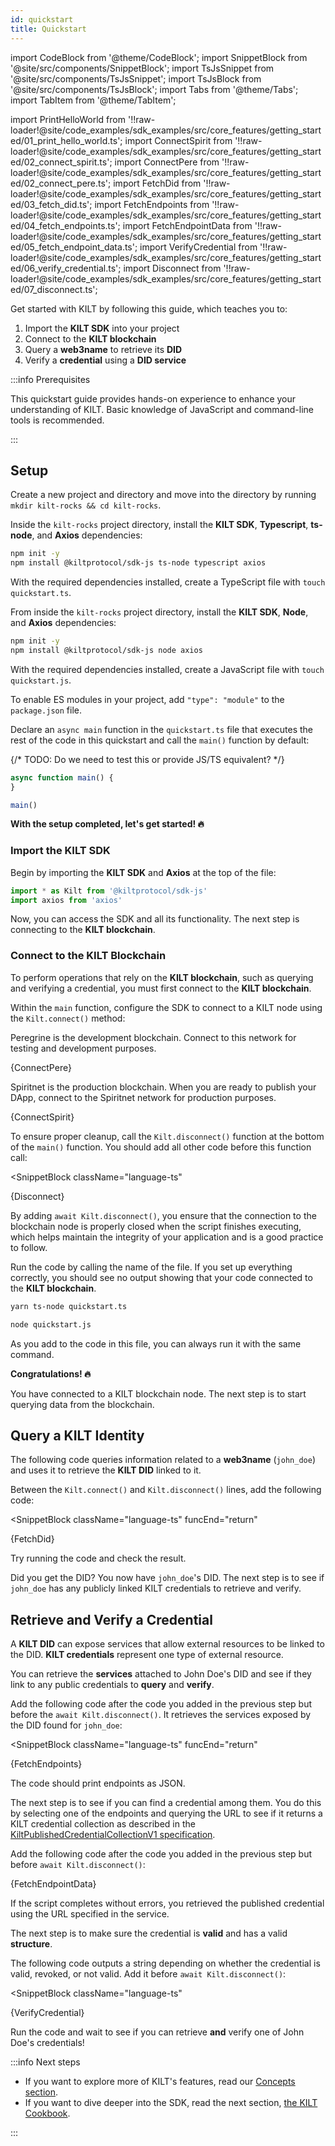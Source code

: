 ```yaml
---
id: quickstart
title: Quickstart
---
```


import CodeBlock from '@theme/CodeBlock';
import SnippetBlock from '@site/src/components/SnippetBlock';
import TsJsSnippet from '@site/src/components/TsJsSnippet';
import TsJsBlock from '@site/src/components/TsJsBlock';
import Tabs from '@theme/Tabs';
import TabItem from '@theme/TabItem';

import PrintHelloWorld from '!!raw-loader!@site/code_examples/sdk_examples/src/core_features/getting_started/01_print_hello_world.ts';
import ConnectSpirit from '!!raw-loader!@site/code_examples/sdk_examples/src/core_features/getting_started/02_connect_spirit.ts';
import ConnectPere from '!!raw-loader!@site/code_examples/sdk_examples/src/core_features/getting_started/02_connect_pere.ts';
import FetchDid from '!!raw-loader!@site/code_examples/sdk_examples/src/core_features/getting_started/03_fetch_did.ts';
import FetchEndpoints from '!!raw-loader!@site/code_examples/sdk_examples/src/core_features/getting_started/04_fetch_endpoints.ts';
import FetchEndpointData from '!!raw-loader!@site/code_examples/sdk_examples/src/core_features/getting_started/05_fetch_endpoint_data.ts';
import VerifyCredential from '!!raw-loader!@site/code_examples/sdk_examples/src/core_features/getting_started/06_verify_credential.ts';
import Disconnect from '!!raw-loader!@site/code_examples/sdk_examples/src/core_features/getting_started/07_disconnect.ts';

Get started with KILT by following this guide, which teaches you to:

1. Import the **KILT SDK** into your project
2. Connect to the **KILT blockchain**
3. Query a **web3name** to retrieve its **DID**
4. Verify a **credential** using a **DID service**

:::info Prerequisites

This quickstart guide provides hands-on experience to enhance your understanding of KILT.
Basic knowledge of JavaScript and command-line tools is recommended.

:::

## Setup

Create a new project and directory and move into the directory by running `mkdir kilt-rocks && cd kilt-rocks`.

<Tabs groupId="ts-js-choice">
  <TabItem value='ts' label='Typescript' default>

Inside the `kilt-rocks` project directory, install the **KILT SDK**, **Typescript**, **ts-node**, and **Axios** dependencies:

```bash npm2yarn
npm init -y
npm install @kiltprotocol/sdk-js ts-node typescript axios
```

With the required dependencies installed, create a TypeScript file with `touch quickstart.ts`.

  </TabItem>
  <TabItem value='js' label='Javascript'>

From inside the `kilt-rocks` project directory, install the **KILT SDK**, **Node**, and **Axios** dependencies:

```bash npm2yarn
npm init -y
npm install @kiltprotocol/sdk-js node axios
```

With the required dependencies installed, create a JavaScript file with `touch quickstart.js`.

To enable ES modules in your project, add `"type": "module"` to the `package.json` file.

  </TabItem>
</Tabs>

Declare an `async main` function in the `quickstart.ts` file that executes the rest of the code in this quickstart and call the `main()` function by default:

{/* TODO: Do we need to test this or provide JS/TS equivalent? */}

```js
async function main() {
}

main()
```

**With the setup completed, let's get started! 🔥**

### Import the KILT SDK

Begin by importing the **KILT SDK** and **Axios** at the top of the file:

```js
import * as Kilt from '@kiltprotocol/sdk-js'
import axios from 'axios'
```

Now, you can access the SDK and all its functionality. The next step is connecting to the **KILT blockchain**.

### Connect to the KILT Blockchain

To perform operations that rely on the **KILT blockchain**, such as querying and verifying a credential, you must first connect to the **KILT blockchain**.

Within the `main` function, configure the SDK to connect to a KILT node using the `Kilt.connect()` method:

<Tabs groupId="chain-choice">
  <TabItem value='pere' label='Peregrine (Testnet)' default>
    <p>Peregrine is the development blockchain.
    Connect to this network for testing and development purposes.</p>
    <SnippetBlock
      className="language-ts"
      funcEnd="return"
      >
      {ConnectPere}
    </SnippetBlock>
  </TabItem>
  <TabItem value='spirit' label='Spiritnet (Production)'>
    <p>Spiritnet is the production blockchain.
    When you are ready to publish your DApp, connect to the Spiritnet network for production purposes.</p>
    <SnippetBlock
      className="language-ts"
      funcEnd="return"
      >
      {ConnectSpirit}
    </SnippetBlock>
  </TabItem>
</Tabs>

To ensure proper cleanup, call the `Kilt.disconnect()` function at the bottom of the `main()` function. You should add all other code before this function call:

<SnippetBlock
className="language-ts"
>
{Disconnect} 
</SnippetBlock>

By adding `await Kilt.disconnect()`, you ensure that the connection to the blockchain node is properly closed when the script finishes executing, which helps maintain the integrity of your application and is a good practice to follow.

Run the code by calling the name of the file. If you set up everything correctly, you should see no output showing that your code connected to the **KILT blockchain**.

<Tabs groupId="ts-js-choice">
  <TabItem value='ts' label='Typescript' default>

```bash
yarn ts-node quickstart.ts
```

  </TabItem>
  <TabItem value='js' label='Javascript'>

```bash
node quickstart.js
```

  </TabItem>
</Tabs>

As you add to the code in this file, you can always run it with the same command.

**Congratulations! 🔥**

You have connected to a KILT blockchain node. The next step is to start querying data from the blockchain.

## Query a KILT Identity

The following code queries information related to a **web3name** (`john_doe`) and uses it to retrieve the **KILT DID** linked to it.

Between the `Kilt.connect()` and `Kilt.disconnect()` lines, add the following code:

<SnippetBlock
className="language-ts"
funcEnd="return"
>
{FetchDid}
</SnippetBlock>

Try running the code and check the result.

Did you get the DID? You now have `john_doe`'s DID.
The next step is to see if `john_doe` has any publicly linked KILT credentials to retrieve and verify.

## Retrieve and Verify a Credential

A **KILT DID** can expose services that allow external resources to be linked to the DID.
**KILT credentials** represent one type of external resource.

You can retrieve the **services** attached to John Doe's DID and see if they link to any public credentials to **query** and **verify**.

Add the following code after the code you added in the previous step but before the `await Kilt.disconnect()`. It retrieves the services exposed by the DID found for `john_doe`:

<SnippetBlock
className="language-ts"
funcEnd="return"
>
{FetchEndpoints}
</SnippetBlock>

The code should print endpoints as JSON.

The next step is to see if you can find a credential among them. You do this by selecting one of the endpoints and querying the URL to see if it returns a KILT credential collection as described in the [KiltPublishedCredentialCollectionV1 specification](https://github.com/KILTprotocol/spec-KiltPublishedCredentialCollectionV1).

Add the following code after the code you added in the previous step but before `await Kilt.disconnect()`:

<TsJsSnippet funcName="Promise<Kilt.ICredential>" funcEnd="return">
  {FetchEndpointData}
</TsJsSnippet>

If the script completes without errors, you retrieved the published credential using the URL specified in the service.

The next step is to make sure the credential is **valid** and has a valid **structure**.

The following code outputs a string depending on whether the credential is valid, revoked, or not valid. Add it before `await Kilt.disconnect()`:

<SnippetBlock
className="language-ts"
>
{VerifyCredential}
</SnippetBlock>

Run the code and wait to see if you can retrieve **and** verify one of John Doe's credentials!

:::info Next steps

- If you want to explore more of KILT's features, read our [Concepts section](../../concepts/01_what_is_kilt.md).
- If you want to dive deeper into the SDK, read the next section, [the KILT Cookbook](./02_cookbook/01_dids/01_light_did_creation.md).

:::